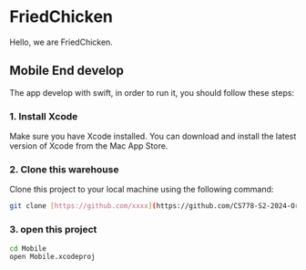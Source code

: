 # FriedChicken
Hello, we are FriedChicken.

## Mobile End develop

The app develop with swift, in order to run it, you should follow these steps:

### 1. Install Xcode 
Make sure you have Xcode installed. You can download and install the latest version of Xcode from the Mac App Store. 
 
### 2. Clone this warehouse 
Clone this project to your local machine using the following command: 
 
```bash 
git clone [https://github.com/xxxx](https://github.com/CS778-S2-2024-Organisational-Resilience/FriedChicken.git)
```

### 3. open this project

```bash 
cd Mobile
open Mobile.xcodeproj
```
